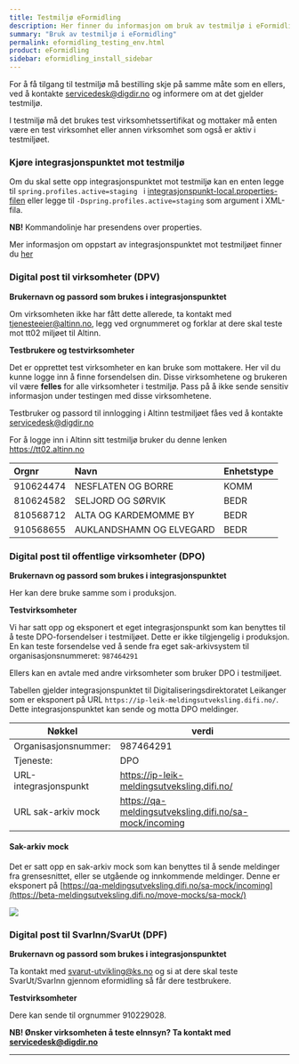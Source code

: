 ```yaml
---
title: Testmiljø eFormidling
description: Her finner du informasjon om bruk av testmiljø i eFormidling
summary: "Bruk av testmiljø i eFormidling"
permalink: eformidling_testing_env.html
product: eFormidling
sidebar: eformidling_install_sidebar
---
```


For å få tilgang til testmiljø må bestilling skje på samme måte som en ellers, ved å kontakte  <a href="mailto:servicedesk@digdir.no">servicedesk@digdir.no</a> og informere om at det gjelder testmiljø. 

I testmiljø må det brukes test virksomhetssertifikat og mottaker må enten være en test virksomhet eller annen virksomhet som også er aktiv i testmiljøet. 

### Kjøre integrasjonspunktet mot testmiljø

Om du skal sette opp integrasjonspunktet mot testmiljø kan en enten legge til ```spring.profiles.active=staging ``` i [integrasjonspunkt-local.properties-filen](/resources/eformidling/integrasjonspunkt-local.txt) eller legge til ```-Dspring.profiles.active=staging``` som argument i XML-fila.

**NB!** Kommandolinje har presendens over properties.

Mer informasjon om oppstart av integrasjonspunktet mot testmiljøet finner du [her](eformidling_ip_run.html)

### Digital post til virksomheter (DPV)

**Brukernavn og passord som brukes i integrasjonspunktet**

Om virksomheten ikke har fått dette allerede, ta kontakt med tjenesteeier@altinn.no, legg ved orgnummeret og forklar at dere skal teste mot tt02 miljøet til Altinn.

**Testbrukere og testvirksomheter**

Det er opprettet test virksomheter en kan bruke som mottakere. Her vil du kunne logge inn å finne forsendelsen din. Disse virksomhetene og brukeren vil være **felles** for alle virksomheter i testmiljø. Pass på å ikke sende sensitiv informasjon under testingen med disse virksomhetene.

Testbruker og passord til innlogging i Altinn testmiljøet fåes ved å kontakte <a href="mailto:servicedesk@digdir.no">servicedesk@digdir.no</a> 

For å logge inn i Altinn sitt testmiljø bruker du denne lenken <a href="https://tt02.altinn.no">https://tt02.altinn.no</a>

| Orgnr | Navn |Enhetstype |  
|:---| :--- | :--- |
| 910624474 | NESFLATEN OG BORRE | KOMM |
| 810624582 | SELJORD OG SØRVIK | BEDR | 
| 810568712 | ALTA OG KARDEMOMME BY | BEDR |
| 910568655 | AUKLANDSHAMN OG ELVEGARD | BEDR |


### Digital post til offentlige virksomheter (DPO)

**Brukernavn og passord som brukes i integrasjonspunktet**

Her kan dere bruke samme som i produksjon.

**Testvirksomheter**

Vi har satt opp og eksponert et eget integrasjonspunkt som kan benyttes til å teste DPO-forsendelser i testmiljøet. Dette er ikke tilgjengelig i produksjon. En kan teste forsendelse ved å sende fra eget sak-arkivsystem til organisasjonsnummeret: ```987464291```

Ellers kan en avtale med andre virksomheter som bruker DPO i testmiljøet.

Tabellen gjelder integrasjonspunktet til Digitaliseringsdirektoratet Leikanger som er eksponert på URL ```https://ip-leik-meldingsutveksling.difi.no/```. Dette integrasjonspunktet kan sende og motta DPO meldinger.

| Nøkkel | verdi |  
| --- | --- | 
| Organisasjonsnummer: | 987464291 | 
| Tjeneste: | DPO | 
| URL-integrasjonspunkt | https://ip-leik-meldingsutveksling.difi.no/ |
| URL sak-arkiv mock | https://qa-meldingsutveksling.difi.no/sa-mock/incoming |


<!--
 [NextMove: Postman Arkivmelding DPO request](/felleslosninger/resources/eformidling/DPO.postman_collection.json)
-->

#### Sak-arkiv mock


Det er satt opp en sak-arkiv mock som kan benyttes til å sende meldinger fra grensesnittet, eller se utgående og innkommende meldinger.  Denne er eksponert på [https://qa-meldingsutveksling.difi.no/sa-mock/incoming](https://beta-meldingsutveksling.difi.no/move-mocks/sa-mock/) 



![](/images/eformidling/sakarkiv_flyt.PNG)

### Digital post til SvarInn/SvarUt (DPF)


**Brukernavn og passord som brukes i integrasjonspunktet**

Ta kontakt med svarut-utvikling@ks.no og si at dere skal teste SvarUt/SvarInn gjennom eformidling så får dere testbrukere.

**Testvirksomheter**

Dere kan sende til orgnummer 910229028.

**NB! Ønsker virksomheten å teste eInnsyn? Ta kontakt med servicedesk@digdir.no**

---

